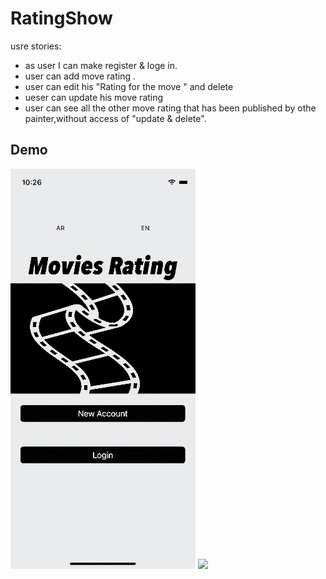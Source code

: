 # RatingShow
usre stories:
- as user I can make register & loge in.
- user can add move rating .
- user can edit his "Rating for the move " and delete
- ueser can update his move rating 
- user can see all the other move rating that has been published by othe painter,without access of "update & delete".

## Demo
![](light.gif)
![](dark.gif)
